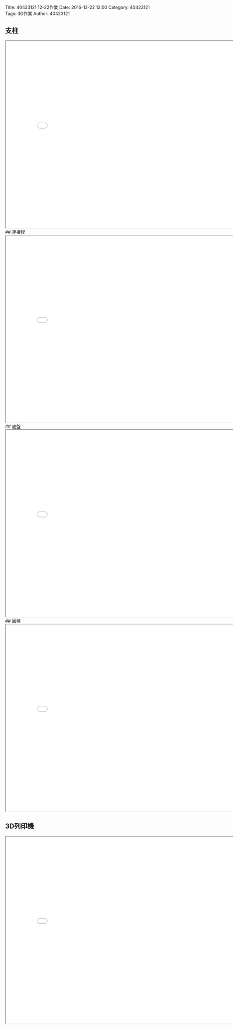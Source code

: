 Title: 40423121 12-22作業
Date: 2016-12-22 12:00
Category: 40423121
Tags: 3D作業
Author: 40423121


## 支柱
<iframe src="./../w7/3d/20161217-1.html" width="800" height="600"></iframe>
## 連接桿
<iframe src="./../w7/3d/20161217.html" width="800" height="600"></iframe>
## 底盤
<iframe src="./../w7/3d/20161217-5.html" width="800" height="600"></iframe>
## 圓盤
<iframe src="./../w7/3d/20161217-3.html" width="800" height="600"></iframe>

## 3D列印機
<iframe src="./../w7/3d/1222.html" width="800" height="600"></iframe>


